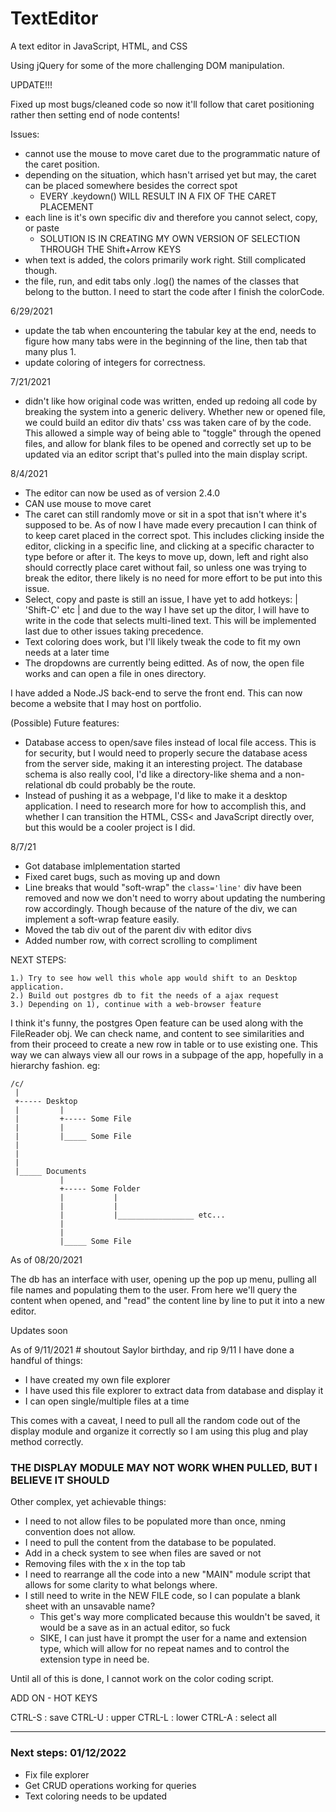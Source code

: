 # TextEditor

A text editor in JavaScript, HTML, and CSS

Using jQuery for some of the more challenging DOM manipulation.

UPDATE!!!

Fixed up most bugs/cleaned code so now it'll follow that caret positioning rather then setting end of node contents!

Issues: 
- cannot use the mouse to move caret due to the programmatic nature of the caret position.
- depending on the situation, which hasn't arrised yet but may, the caret can be placed somewhere besides the correct spot
    - EVERY .keydown() WILL RESULT IN A FIX OF THE CARET PLACEMENT
- each line is it's own specific div and therefore you cannot select, copy, or paste
    - SOLUTION IS IN CREATING MY OWN VERSION OF SELECTION THROUGH THE Shift+Arrow KEYS
- when text is added, the colors primarily work right. Still complicated though.
- the file, run, and edit tabs only .log() the names of the classes that belong to the button. I need to start the code after I finish the colorCode.

6/29/2021
- update the tab when encountering the tabular key at the end, needs to figure how many tabs were in the beginning of the line, then tab that many plus 1.
- update coloring of integers for correctness.

7/21/2021
- didn't like how original code was written, ended up redoing all code by breaking the system into a generic delivery. Whether new or opened file, we could build an editor div thats' css was taken care of by the code. This allowed a simple way of being able to "toggle" through the opened files, and allow for blank files to be opened and correctly set up to be updated via an editor script that's pulled into the main display script. 

8/4/2021
- The editor can now be used as of version 2.4.0
- CAN use mouse to move caret
- The caret can still randomly move or sit in a spot that isn't where it's supposed to be. As of now I have made every precaution I can think of to keep caret placed in the correct spot. This includes clicking inside the editor, clicking in a specific line, and clicking at a specific character to type before or after it. The keys to move up, down, left and right also should correctly place caret without fail, so unless one was trying to break the editor, there likely is no need for more effort to be put into this issue.
- Select, copy and paste is still an issue, I have yet to add hotkeys: | 'Shift-C' etc | and due to the way I have set up the ditor, I will have to write in the code that selects multi-lined text. This will be implemented last due to other issues taking precedence.
- Text coloring does work, but I'll likely tweak the code to fit my own needs at a later time
- The dropdowns are currently being editted. As of now, the open file works and can open a file in ones directory.

I have added a Node.JS back-end to serve the front end. This can now become a website that I may host on portfolio.

(Possible) Future features:
- Database access to open/save files instead of local file access. This is for security, but I would need to properly secure the database acess from the server side, making it an interesting project. The database schema is also really cool, I'd like a directory-like shema and a non-relational db could probably be the route.
- Instead of pushing it as a webpage, I'd like to make it a desktop application. I need to research more for how to accomplish this, and whether I can transition the HTML, CSS< and JavaScript directly over, but this would be a cooler project is I did.


8/7/21
- Got database imlplementation started
- Fixed caret bugs, such as moving up and down
- Line breaks that would "soft-wrap" the `class='line'` div have been removed and now we don't need to worry about updating the numbering row accordingly. Though because of the nature of the div, we can implement a soft-wrap feature easily.
- Moved the tab div out of the parent div with editor divs
- Added number row, with correct scrolling to compliment

NEXT STEPS:

    1.) Try to see how well this whole app would shift to an Desktop application.
    2.) Build out postgres db to fit the needs of a ajax request
    3.) Depending on 1), continue with a web-browser feature

I think it's funny, the postgres Open feature can be used along with the FileReader obj. We can check name, and content to see similarities and from their proceed to create a new row in table or to use existing one. This way we can always view all our rows in a subpage of the app, hopefully in a hierarchy fashion. eg:

    /c/
     |
     +----- Desktop
     |         |
     |         +----- Some File
     |         |
     |         |_____ Some File
     |
     |
     |
     |_____ Documents
               |
               +----- Some Folder
               |           |
               |           |
               |           |_________________ etc...
               |           
               |           
               |_____ Some File

As of 08/20/2021

The db has an interface with user, opening up the pop up menu, pulling all file names and populating them to the user. From here we'll query the content when opened, and "read" the content line by line to put it into a new editor.

Updates soon

As of 9/11/2021  # shoutout Saylor birthday, and rip 9/11
I have done a handful of things:
- I have created my own file explorer
- I have used this file explorer to extract data from database and display it
- I can open single/multiple files at a time

This comes with a caveat, I need to pull all the random code out of the display module and organize it correctly so I am using this plug and play method correctly.

### THE DISPLAY MODULE MAY NOT WORK WHEN PULLED, BUT I BELIEVE IT SHOULD

Other complex, yet achievable things:
- I need to not allow files to be populated more than once, nming convention does not allow.
- I need to pull the content from the database to be populated.
- Add in a check system to see when files are saved or not
- Removing files with the x in the top tab
- I need to rearrange all the code into a new "MAIN" module script that allows for some clarity to what belongs where.
- I still need to write in the NEW FILE code, so I can populate a blank sheet with an unsavable name? 
    - This get's way more complicated because this wouldn't be saved, it would be a save as in an actual editor, so fuck
    - SIKE, I can just have it prompt the user for a name and extension type, which will allow for no repeat names and to control the extension type in need be.


Until all of this is done, I cannot work on the color coding script. 


ADD ON - HOT KEYS

CTRL-S : save
CTRL-U : upper
CTRL-L : lower
CTRL-A : select all

---

### Next steps: 01/12/2022

- Fix file explorer
- Get CRUD operations working for queries
- Text coloring needs to be updated
